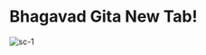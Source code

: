 # Bhagavad Gita New Tab!
![sc-1](https://user-images.githubusercontent.com/62363395/227734711-68535690-8d8f-40c8-8ebb-70db7418d664.jpeg)
